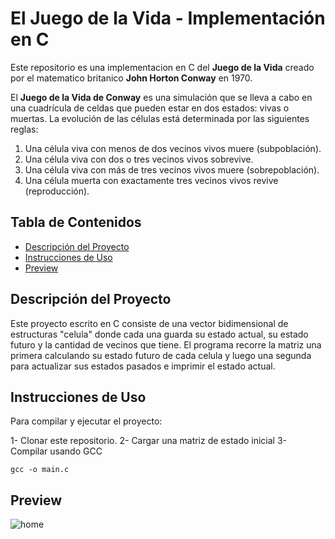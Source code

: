 # El Juego de la Vida - Implementación en C

Este repositorio es una implementacion en C del **Juego de la Vida** creado por el matematico britanico **John Horton Conway** en 1970. 

El **Juego de la Vida de Conway** es una simulación que se lleva a cabo en una cuadrícula de celdas que pueden estar en dos estados: vivas o muertas. La evolución de las células está determinada por las siguientes reglas:

1. Una célula viva con menos de dos vecinos vivos muere (subpoblación).
2. Una célula viva con dos o tres vecinos vivos sobrevive.
3. Una célula viva con más de tres vecinos vivos muere (sobrepoblación).
4. Una célula muerta con exactamente tres vecinos vivos revive (reproducción).

## Tabla de Contenidos

- [Descripción del Proyecto](#descripción-del-proyecto)
- [Instrucciones de Uso](#instrucciones-de-uso)
- [Preview](#preview)

## Descripción del Proyecto

Este proyecto escrito en C consiste de una vector bidimensional de estructuras "celula" donde cada una guarda su estado actual, su estado futuro y la cantidad de vecinos que tiene. El programa recorre la matriz una primera calculando su estado futuro de cada celula y luego una segunda para actualizar sus estados pasados e imprimir el estado actual. 

## Instrucciones de Uso

Para compilar y ejecutar el proyecto:

1- Clonar este repositorio.
2- Cargar una matriz de estado inicial
3- Compilar usando GCC

    gcc -o main.c
    
## Preview

![home](https://cdn.discordapp.com/attachments/673346179152609280/1282736156923920488/23.png?ex=66e070a3&is=66df1f23&hm=7ce1f14067baf4783ac84d3523a8278e48c78422cb750c20d1e4f5ab89c17fb9&)
